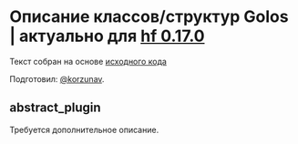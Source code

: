 # Описание классов/структур Golos | актуально для [hf 0.17.0](https://github.com/GolosChain/golos/releases/tag/v0.17.0)
Текст собран на основе [исходного кода](https://github.com/GolosChain/golos/tree/master/libraries/appbase/include/appbase/plugin.hpp)

Подготовил: [@korzunav](https://golos.io/@korzunav).

## abstract_plugin


Требуется дополнительное описание.
